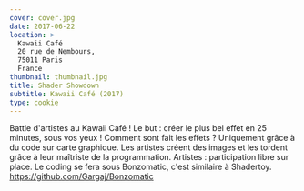```yaml
---
cover: cover.jpg
date: 2017-06-22
location: >
  Kawaii Café
  20 rue de Nembours,
  75011 Paris
  France
thumbnail: thumbnail.jpg
title: Shader Showdown
subtitle: Kawaii Café (2017)
type: cookie
---
```


Battle d'artistes au Kawaii Café ! Le but : créer le plus bel effet en 25 minutes, sous vos yeux !
Comment sont fait les effets ? Uniquement grâce à du code sur carte graphique. Les artistes créent des images et les tordent grâce à leur maîtriste de la programmation.
Artistes : participation libre sur place. Le coding se fera sous Bonzomatic, c'est similaire à Shadertoy. https://github.com/Gargaj/Bonzomatic
